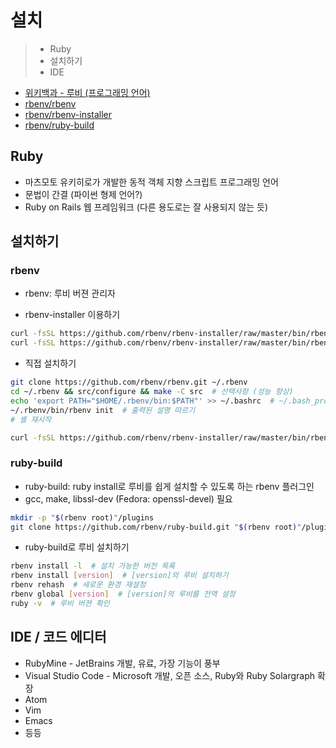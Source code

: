 # 설치

> - Ruby
> - 설치하기
> - IDE

- [위키백과 - 루비 (프로그래밍 언어)](https://ko.wikipedia.org/wiki/%EB%A3%A8%EB%B9%84_(%ED%94%84%EB%A1%9C%EA%B7%B8%EB%9E%98%EB%B0%8D_%EC%96%B8%EC%96%B4))
- [rbenv/rbenv](https://github.com/rbenv/rbenv)
- [rbenv/rbenv-installer](https://github.com/rbenv/rbenv-installer)
- [rbenv/ruby-build](https://github.com/rbenv/ruby-build)

## Ruby

- 마츠모토 유키히로가 개발한 동적 객체 지향 스크립트 프로그래밍 언어
- 문법이 간결 (파이썬 형제 언어?)
- Ruby on Rails 웹 프레임워크 (다른 용도로는 잘 사용되지 않는 듯)

## 설치하기

### rbenv
- rbenv: 루비 버젼 관리자

- rbenv-installer 이용하기
~~~Bash
curl -fsSL https://github.com/rbenv/rbenv-installer/raw/master/bin/rbenv-installer | bash  # 안 써봐서 bash를 다른 셸로 바꿔도 되는지는 모르겠습니다
curl -fsSL https://github.com/rbenv/rbenv-installer/raw/master/bin/rbenv-doctor | bash
~~~

- 직접 설치하기
~~~Bash
git clone https://github.com/rbenv/rbenv.git ~/.rbenv
cd ~/.rbenv && src/configure && make -C src  # 선택사항 (성능 향상)
echo 'export PATH="$HOME/.rbenv/bin:$PATH"' >> ~/.bashrc  # ~/.bash_profile, ~/.zshrc 등으로 바꾸기
~/.rbenv/bin/rbenv init  # 출력된 설명 따르기
# 셸 재시작
~~~

~~~Bash
curl -fsSL https://github.com/rbenv/rbenv-installer/raw/master/bin/rbenv-doctor | bash  # zsh를 써도 bash로 실행하기
~~~

### ruby-build
- ruby-build: ruby install로 루비를 쉽게 설치할 수 있도록 하는 rbenv 플러그인
- gcc, make, libssl-dev (Fedora: openssl-devel) 필요

~~~Bash
mkdir -p "$(rbenv root)"/plugins
git clone https://github.com/rbenv/ruby-build.git "$(rbenv root)"/plugins/ruby-build
~~~

- ruby-build로 루비 설치하기

~~~Bash
rbenv install -l  # 설치 가능한 버전 목록
rbenv install [version]  # [version]의 루비 설치하기
rbenv rehash  # 새로운 환경 재설정
rbenv global [version]  # [version]의 루비를 전역 설정
ruby -v  # 루비 버젼 확인
~~~

## IDE / 코드 에디터

- RubyMine - JetBrains 개발, 유료, 가장 기능이 풍부
- Visual Studio Code - Microsoft 개발, 오픈 소스, Ruby와 Ruby Solargraph 확장
- Atom
- Vim
- Emacs
- 등등
